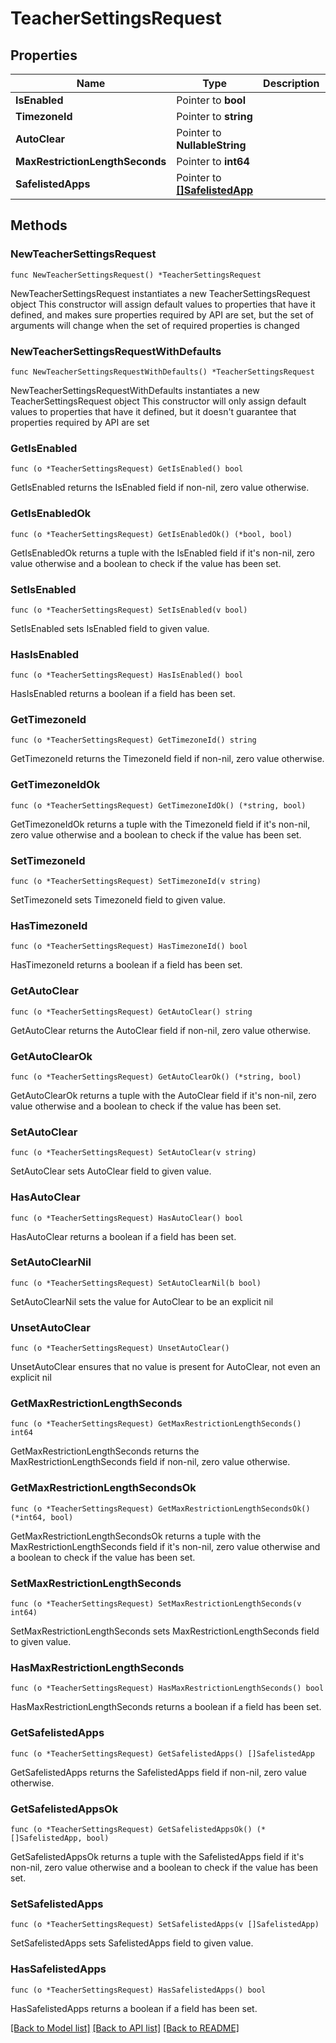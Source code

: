 # TeacherSettingsRequest

## Properties

Name | Type | Description | Notes
------------ | ------------- | ------------- | -------------
**IsEnabled** | Pointer to **bool** |  | [optional] 
**TimezoneId** | Pointer to **string** |  | [optional] 
**AutoClear** | Pointer to **NullableString** |  | [optional] 
**MaxRestrictionLengthSeconds** | Pointer to **int64** |  | [optional] 
**SafelistedApps** | Pointer to [**[]SafelistedApp**](SafelistedApp.md) |  | [optional] 

## Methods

### NewTeacherSettingsRequest

`func NewTeacherSettingsRequest() *TeacherSettingsRequest`

NewTeacherSettingsRequest instantiates a new TeacherSettingsRequest object
This constructor will assign default values to properties that have it defined,
and makes sure properties required by API are set, but the set of arguments
will change when the set of required properties is changed

### NewTeacherSettingsRequestWithDefaults

`func NewTeacherSettingsRequestWithDefaults() *TeacherSettingsRequest`

NewTeacherSettingsRequestWithDefaults instantiates a new TeacherSettingsRequest object
This constructor will only assign default values to properties that have it defined,
but it doesn't guarantee that properties required by API are set

### GetIsEnabled

`func (o *TeacherSettingsRequest) GetIsEnabled() bool`

GetIsEnabled returns the IsEnabled field if non-nil, zero value otherwise.

### GetIsEnabledOk

`func (o *TeacherSettingsRequest) GetIsEnabledOk() (*bool, bool)`

GetIsEnabledOk returns a tuple with the IsEnabled field if it's non-nil, zero value otherwise
and a boolean to check if the value has been set.

### SetIsEnabled

`func (o *TeacherSettingsRequest) SetIsEnabled(v bool)`

SetIsEnabled sets IsEnabled field to given value.

### HasIsEnabled

`func (o *TeacherSettingsRequest) HasIsEnabled() bool`

HasIsEnabled returns a boolean if a field has been set.

### GetTimezoneId

`func (o *TeacherSettingsRequest) GetTimezoneId() string`

GetTimezoneId returns the TimezoneId field if non-nil, zero value otherwise.

### GetTimezoneIdOk

`func (o *TeacherSettingsRequest) GetTimezoneIdOk() (*string, bool)`

GetTimezoneIdOk returns a tuple with the TimezoneId field if it's non-nil, zero value otherwise
and a boolean to check if the value has been set.

### SetTimezoneId

`func (o *TeacherSettingsRequest) SetTimezoneId(v string)`

SetTimezoneId sets TimezoneId field to given value.

### HasTimezoneId

`func (o *TeacherSettingsRequest) HasTimezoneId() bool`

HasTimezoneId returns a boolean if a field has been set.

### GetAutoClear

`func (o *TeacherSettingsRequest) GetAutoClear() string`

GetAutoClear returns the AutoClear field if non-nil, zero value otherwise.

### GetAutoClearOk

`func (o *TeacherSettingsRequest) GetAutoClearOk() (*string, bool)`

GetAutoClearOk returns a tuple with the AutoClear field if it's non-nil, zero value otherwise
and a boolean to check if the value has been set.

### SetAutoClear

`func (o *TeacherSettingsRequest) SetAutoClear(v string)`

SetAutoClear sets AutoClear field to given value.

### HasAutoClear

`func (o *TeacherSettingsRequest) HasAutoClear() bool`

HasAutoClear returns a boolean if a field has been set.

### SetAutoClearNil

`func (o *TeacherSettingsRequest) SetAutoClearNil(b bool)`

 SetAutoClearNil sets the value for AutoClear to be an explicit nil

### UnsetAutoClear
`func (o *TeacherSettingsRequest) UnsetAutoClear()`

UnsetAutoClear ensures that no value is present for AutoClear, not even an explicit nil
### GetMaxRestrictionLengthSeconds

`func (o *TeacherSettingsRequest) GetMaxRestrictionLengthSeconds() int64`

GetMaxRestrictionLengthSeconds returns the MaxRestrictionLengthSeconds field if non-nil, zero value otherwise.

### GetMaxRestrictionLengthSecondsOk

`func (o *TeacherSettingsRequest) GetMaxRestrictionLengthSecondsOk() (*int64, bool)`

GetMaxRestrictionLengthSecondsOk returns a tuple with the MaxRestrictionLengthSeconds field if it's non-nil, zero value otherwise
and a boolean to check if the value has been set.

### SetMaxRestrictionLengthSeconds

`func (o *TeacherSettingsRequest) SetMaxRestrictionLengthSeconds(v int64)`

SetMaxRestrictionLengthSeconds sets MaxRestrictionLengthSeconds field to given value.

### HasMaxRestrictionLengthSeconds

`func (o *TeacherSettingsRequest) HasMaxRestrictionLengthSeconds() bool`

HasMaxRestrictionLengthSeconds returns a boolean if a field has been set.

### GetSafelistedApps

`func (o *TeacherSettingsRequest) GetSafelistedApps() []SafelistedApp`

GetSafelistedApps returns the SafelistedApps field if non-nil, zero value otherwise.

### GetSafelistedAppsOk

`func (o *TeacherSettingsRequest) GetSafelistedAppsOk() (*[]SafelistedApp, bool)`

GetSafelistedAppsOk returns a tuple with the SafelistedApps field if it's non-nil, zero value otherwise
and a boolean to check if the value has been set.

### SetSafelistedApps

`func (o *TeacherSettingsRequest) SetSafelistedApps(v []SafelistedApp)`

SetSafelistedApps sets SafelistedApps field to given value.

### HasSafelistedApps

`func (o *TeacherSettingsRequest) HasSafelistedApps() bool`

HasSafelistedApps returns a boolean if a field has been set.


[[Back to Model list]](../README.md#documentation-for-models) [[Back to API list]](../README.md#documentation-for-api-endpoints) [[Back to README]](../README.md)


